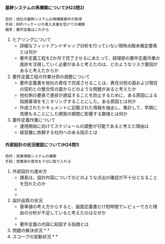 #### 基幹システムの再構築について(H23問2)
    目的：他社の基幹システムの再構築案件の取得
    手段：ERPパッケージの導入支援を受けての構築
    備考：要件定義はこれから
1. ヒアリングについて
    * 詳細なフィットアンドギャップ分析を行っていない現時点殿未確定要素とは何か
    * 要件定義工程を2か月で完了させるにあたって、経理部の要件定義作業の進捗を注視していく必要があると考えたのは、どのようなリスク要因があると考えたからか
2. 要件定義工程の作業分担の調整について
    * 要件定義書を他社の責任で完成させることは、責任分担の面および現在の契約との整合性の面からどのような問題があると考えたか
    * 他社側の要員で進捗が遅延することを防止するために、ある原因による指摘事項をモニタリングすることにした。ある原因とは何か
    * 作成されたドキュメントに記載された情報を抽出し、集計して、早期に見積もることにした開発の期間に影響する数値とは何か
3. 要件定義作業について
    * 運用開始に向けてスケジュールの調整が可能であると考えた理由は
    * 経営層に依頼する社内へのある指示とは

#### 外部設計の状況確認について(H24問1)
    目的：営業情報システムの構築
    手段：営業部の意向を十分に取り入れる
1. 外部設計の進め方
    * 課長は、設計内容についてのどのような点出の確認が不十分となることを恐れたのか
    * 
    * 
2. 設計品質の状況
    * 基準値の考え方からすると、画面定義書だけ短時間でレビューできた理由の分析が不足していると考えたのはなぜか
    * 
    * 要件定義の内容に起因する指摘とは
3. 問題の解決状況
    * 
    * 
4. スコープの変動状況
    * 
    * 
